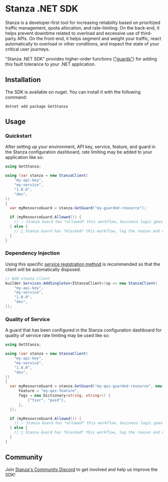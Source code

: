 # Stanza .NET SDK

Stanza is a developer-first tool for increasing reliability based on prioritized traffic management, quota allocation, and rate-limiting. On the back-end, it helps prevent downtime related to overload and excessive use of third-party APIs. On the front-end, it helps segment and weight your traffic, react automatically to overload or other conditions, and inspect the state of your critical user journeys.

"Stanza .NET SDK" provides higher-order functions (["guards"](https://docs.dev.getstanza.dev/glossary#guard)) for adding this fault tolerance to your .NET application.

## Installation

The SDK is available on nuget. You can install it with the following command:

```shell
dotnet add package GetStanza
```

## Usage

### Quickstart

After setting up your environment, API key, service, feature, and guard in the Stanza configuration dashboard, rate limiting may be added to your application like so:

```cs
using GetStanza;

using (var stanza = new StanzaClient(
    "my-api-key",
    "my-service",
    "1.0.0",
    "dev",
))
{
  var myResourceGuard = stanza.GetGuard("my-guarded-resource");

  if (myResourceGuard.Allowed()) {
    // ✅ Stanza Guard has *allowed* this workflow, business logic goes here.
  } else {
    // 🚫 Stanza Guard has *blocked* this workflow, log the reason and return 429 status
  }
}
```

### Dependency Injection

Using this specific [service registration method](https://learn.microsoft.com/en-us/dotnet/core/extensions/dependency-injection#service-registration-methods) is recommended so that the client will be automatically disposed.

```csharp
// Add stanza client
builder.Services.AddSingleton<IStanzaClient>(sp => new StanzaClient(
    "my-api-key",
    "my-service",
    "1.0.0",
    "dev",
));
```

### Quality of Service

A guard that has been configured in the Stanza configuration dashboard for quality of service rate limiting may be used like so:

```csharp
using GetStanza;

using (var stanza = new StanzaClient(
    "my-api-key",
    "my-service",
    "1.0.0",
    "dev",
))
{
  var myResourceGuard = stanza.GetGuard("my-qos-guarded-resource", new() {
      Feature = "my-qos-feature",
      Tags = new Dictionary<string, string>() {
          {"tier", "paid"},
      },
  });

  if (myResourceGuard.Allowed()) {
    // ✅ Stanza Guard has *allowed* this workflow, business logic goes here.
  } else {
    // 🚫 Stanza Guard has *blocked* this workflow, log the reason and return 429 status
  }
}
```

## Community

Join [Stanza's Community Discord](https://discord.gg/qaCRa2nMxY) to get involved and help us improve the SDK!
